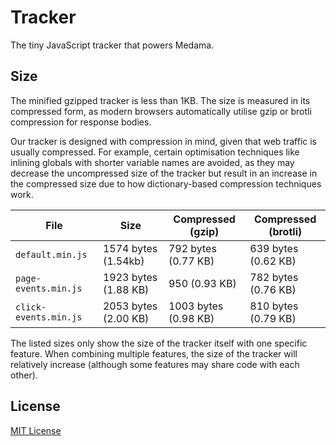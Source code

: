 # Tracker

The tiny JavaScript tracker that powers Medama.

## Size

The minified gzipped tracker is less than 1KB. The size is measured in its compressed form, as modern browsers automatically utilise gzip or brotli compression for response bodies.

Our tracker is designed with compression in mind, given that web traffic is usually compressed. For example, certain optimisation techniques like inlining globals with shorter variable names are avoided, as they may decrease the uncompressed size of the tracker but result in an increase in the compressed size due to how dictionary-based compression techniques work.

| File                  | Size                 | Compressed (gzip)    | Compressed (brotli) |
| --------------------- | -------------------- | -------------------- | ------------------- |
| `default.min.js`      | 1574 bytes (1.54kb)  | 792 bytes (0.77 KB)  | 639 bytes (0.62 KB) |
| `page-events.min.js`  | 1923 bytes (1.88 KB) | 950 (0.93 KB)        | 782 bytes (0.76 KB) |
| `click-events.min.js` | 2053 bytes (2.00 KB) | 1003 bytes (0.98 KB) | 810 bytes (0.79 KB) |

The listed sizes only show the size of the tracker itself with one specific feature. When combining multiple features, the size of the tracker will relatively increase (although some features may share code with each other).

## License

[MIT License](LICENSE)
